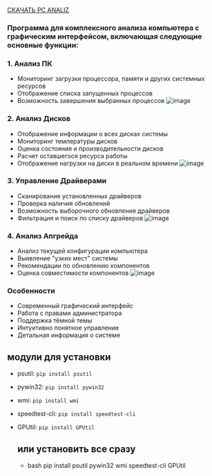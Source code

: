 



<a href="https://disk.yandex.ru/d/HRLS-4CYx3h6gg" target="_blank">СКАЧАТЬ PC ANALIZ</a>


### Программа для комплексного анализа компьютера с графическим интерфейсом, включающая следующие основные функции:


### 1. Анализ ПК
- Мониторинг загрузки процессора, памяти и других системных ресурсов
- Отображение списка запущенных процессов
- Возможность завершения выбранных процессов
  ![image](https://github.com/user-attachments/assets/bd44edde-1644-4098-8138-dbfeab61ffd1)

### 2. Анализ Дисков
- Отображение информации о всех дисках системы
- Мониторинг температуры дисков
- Оценка состояния и производительности дисков
- Расчет оставшегося ресурса работы
- Отображение нагрузки на диски в реальном времени
  ![image](https://github.com/user-attachments/assets/08803632-c481-44c5-861a-48513896ea46)


### 3. Управление Драйверами
- Сканирование установленных драйверов
- Проверка наличия обновлений
- Возможность выборочного обновления драйверов
- Фильтрация и поиск по списку драйверов
  ![image](https://github.com/user-attachments/assets/b5750030-ddd4-493c-b2ac-36ca3ad732e0)


### 4. Анализ Апгрейда
- Анализ текущей конфигурации компьютера
- Выявление "узких мест" системы
- Рекомендации по обновлению компонентов
- Оценка совместимости компонентов
 ![image](https://github.com/user-attachments/assets/0ee26ddc-fdfc-4bb1-a67b-f349457a4853)

### Особенности
- Современный графический интерфейс
- Работа с правами администратора
- Поддержка тёмной темы
- Интуитивно понятное управление
- Детальная информация о системе

 ## модули для установки
- psutil: `pip install psutil`
- pywin32: `pip install pywin32`
- wmi: `pip install wmi`
- speedtest-cli: `pip install speedtest-cli`
- GPUtil: `pip install GPUtil`

  
   ## или установить все сразу
  - bash pip install psutil pywin32 wmi speedtest-cli GPUtil
  
